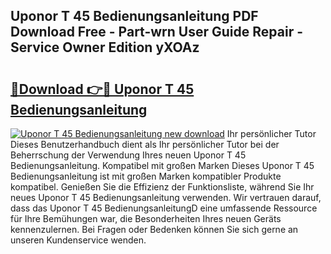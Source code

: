 ## Uponor T 45 Bedienungsanleitung PDF Download Free - Part-wrn User Guide Repair - Service Owner Edition yXOAz

# <h2><a href="http://df0tiz.blite.top/?on=Uponor+T+45+Bedienungsanleitung">🔗Download 👉🔴 Uponor T 45 Bedienungsanleitung</a></h2>

[![Uponor T 45 Bedienungsanleitung new download](https://i.imgur.com/lujVjoI.png)](http://df0tiz.blite.top/?on=Uponor+T+45+Bedienungsanleitung)
Ihr persönlicher Tutor Dieses Benutzerhandbuch dient als Ihr persönlicher Tutor bei der Beherrschung der Verwendung Ihres neuen Uponor T 45 Bedienungsanleitung. Kompatibel mit großen Marken Dieses Uponor T 45 Bedienungsanleitung ist mit großen Marken kompatibler Produkte kompatibel. Genießen Sie die Effizienz der Funktionsliste, während Sie Ihr neues Uponor T 45 Bedienungsanleitung verwenden. Wir vertrauen darauf, dass das Uponor T 45 BedienungsanleitungD eine umfassende Ressource für Ihre Bemühungen war, die Besonderheiten Ihres neuen Geräts kennenzulernen. Bei Fragen oder Bedenken können Sie sich gerne an unseren Kundenservice wenden.
